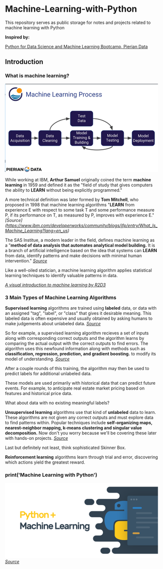 # Machine-Learning-with-Python

This repository serves as public storage for notes and projects related to machine learning with Python

**Inspired by:**

[Python for Data Science and Machine Learning Bootcamp, Pierian Data](https://www.udemy.com/python-for-data-science-and-machine-learning-bootcamp/)

## Introduction

### What is machine learning?

![Machine-Learning-Process](imgs/MLP-Pierian.png)

While working at IBM, **Arthur Samuel** originally coined the term **machine learning** in 1959 and defined it as the "field of study that gives computers the ability to **LEARN** without being explicitly programmed."

A more technical definition was later formed by **Tom Mitchell**, who proposed in 1998 that machine learning algorithms "**LEARN** from experience E with respect to some task T and some performance measure P, if its performance on T, as measured by P, improves with experience E." *[Source] (https://www.ibm.com/developerworks/community/blogs/jfp/entry/What_Is_Machine_Learning?lang=en_us)*

The SAS Institue, a modern leader in the field, defines machine learning as a "**method of data analysis that automates analytical model building.** It is a branch of artificial intelligence based on the idea that systems can **LEARN** from data, identify patterns and make decisions with minimal human intervention." *[Source](https://www.sas.com/en_us/insights/analytics/machine-learning.html)*

Like a well-oiled statician, a machine learning algorithm applies statistical learning techniques to identify valuable patterns in data.

*[A visual introduction to machine learning by R2D3](http://www.r2d3.us/visual-intro-to-machine-learning-part-1/?lipi=urn%3Ali%3Apage%3Ad_flagship3_pulse_read%3BR9B4rGtnTmSrw4DAoezDjQ%3D%3D)*

### 3 Main Types of Machine Learning Algorithms

**Supervised learning** algorithms are trained using **labeled** data, or data with an assigned "tag", "label", or "class" that gives it desirable meaning. This labeled data is often expensive and usually obtained by asking humans to make judgements about unlabeled data. *[Source](https://stackoverflow.com/questions/19170603/what-is-the-difference-between-labeled-and-unlabeled-data)*

So for example, a supervised learning algorithm recieves a set of inputs along with corresponding correct outputs and the algorithm learns by comparing the actual output with the correct outputs to find errors. The algorithm uses this newfound information along with methods such as **classification, regression, prediction, and gradient boosting.** to modify its model of understanding. *[Source](https://www.udemy.com/python-for-data-science-and-machine-learning-bootcamp/)*

After a couple rounds of this training, the algorithm may then be used to predict labels for additional unlabeled data. 

These models are used primarily with historical data that can predict future events. For example, to anticipate real estate market pricing based on features and historical price data.

What about data with no existing meaningful labels?

**Unsupervised learning** algorithms use that kind of **unlabeled** data to learn. These algorithms are not given any correct outputs and must explore data to find patterns within. Popular techniques include **self-organizing maps, nearest-neighbor mapping, k-means clustering and singular value decomposition.** Now don't you worry because we'll be covering these later with hands-on projects. *[Source](https://www.udemy.com/python-for-data-science-and-machine-learning-bootcamp/)*

Last but definitely not least, think sophisticated Skinner Box.

**Reinforcement learning** algorithms learn through trial and error, discovering which actions yield the greatest reward.

### print('Machine Learning with Python')

![Machine-Learning-plus-Python](imgs/ML+Python.png)
*[Source](https://medium.com/@powersteh/an-introduction-to-applied-machine-learning-with-multiple-linear-regression-and-python-925c1d97a02b)*






